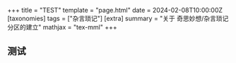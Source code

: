 +++
title = "TEST"
template = "page.html"
date = 2024-02-08T10:00:00Z
[taxonomies]
tags = ["杂言琐记"]
[extra]
summary = "关于 奇思妙想/杂言琐记 分区的建立"
mathjax = "tex-mml"
+++

测试
-

